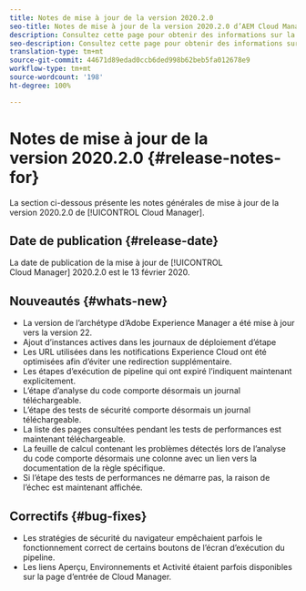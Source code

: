 ```yaml
---
title: Notes de mise à jour de la version 2020.2.0
seo-title: Notes de mise à jour de la version 2020.2.0 d’AEM Cloud Manager
description: Consultez cette page pour obtenir des informations sur la version 2020.2.0 de Cloud Manager
seo-description: Consultez cette page pour obtenir des informations sur la version 2020.2.0 d’AEM Cloud Manager
translation-type: tm+mt
source-git-commit: 44671d89edad0ccb6ded998b62beb5fa012678e9
workflow-type: tm+mt
source-wordcount: '198'
ht-degree: 100%

---
```


# Notes de mise à jour de la version 2020.2.0 {#release-notes-for}

La section ci-dessous présente les notes générales de mise à jour de la version 2020.2.0 de [!UICONTROL Cloud Manager].

## Date de publication {#release-date}

La date de publication de la mise à jour de [!UICONTROL Cloud Manager] 2020.2.0 est le 13 février 2020.

## Nouveautés {#whats-new}

* La version de l’archétype d’Adobe Experience Manager a été mise à jour vers la version 22.
* Ajout d’instances actives dans les journaux de déploiement d’étape
* Les URL utilisées dans les notifications Experience Cloud ont été optimisées afin d’éviter une redirection supplémentaire.
* Les étapes d’exécution de pipeline qui ont expiré l’indiquent maintenant explicitement.
* L’étape d’analyse du code comporte désormais un journal téléchargeable.
* L’étape des tests de sécurité comporte désormais un journal téléchargeable.
* La liste des pages consultées pendant les tests de performances est maintenant téléchargeable.
* La feuille de calcul contenant les problèmes détectés lors de l’analyse du code comporte désormais une colonne avec un lien vers la documentation de la règle spécifique.
* Si l’étape des tests de performances ne démarre pas, la raison de l’échec est maintenant affichée.

## Correctifs {#bug-fixes}

* Les stratégies de sécurité du navigateur empêchaient parfois le fonctionnement correct de certains boutons de l’écran d’exécution du pipeline.
* Les liens Aperçu, Environnements et Activité étaient parfois disponibles sur la page d’entrée de Cloud Manager.
